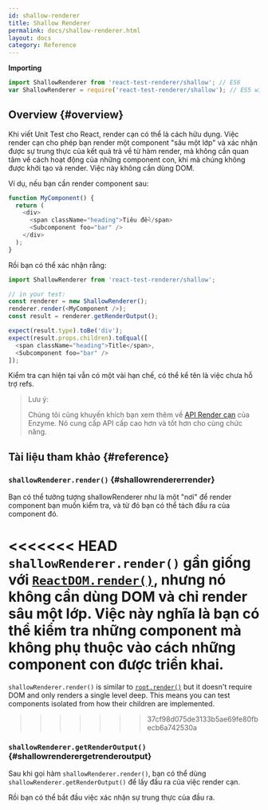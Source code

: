 ```yaml
---
id: shallow-renderer
title: Shallow Renderer
permalink: docs/shallow-renderer.html
layout: docs
category: Reference
---
```


**Importing**

```javascript
import ShallowRenderer from 'react-test-renderer/shallow'; // ES6
var ShallowRenderer = require('react-test-renderer/shallow'); // ES5 with npm
```

## Overview {#overview}

Khi viết Unit Test cho React, render cạn có thể là cách hữu dụng. Việc render cạn cho phép bạn render một component "sâu một lớp" và xác nhận được sự trung thực của kết quả trả về từ hàm render, mà không cần quan tâm về cách hoạt động của những component con, khi mà chúng không được khởi tạo và render. Việc này không cần dùng DOM.

Ví dụ, nếu bạn cần render component sau:

```javascript
function MyComponent() {
  return (
    <div>
      <span className="heading">Tiêu đề</span>
      <Subcomponent foo="bar" />
    </div>
  );
}
```

Rồi bạn có thể xác nhận rằng:

```javascript
import ShallowRenderer from 'react-test-renderer/shallow';

// in your test:
const renderer = new ShallowRenderer();
renderer.render(<MyComponent />);
const result = renderer.getRenderOutput();

expect(result.type).toBe('div');
expect(result.props.children).toEqual([
  <span className="heading">Title</span>,
  <Subcomponent foo="bar" />
]);
```

Kiểm tra cạn hiện tại vẫn có một vài hạn chế, có thể kể tên là việc chưa hỗ trợ refs.

> Lưu ý:
>
> Chúng tôi cũng khuyến khích bạn xem thêm về [API Render cạn](https://airbnb.io/enzyme/docs/api/shallow.html) của Enzyme. Nó cung cấp API cấp cao hơn và tốt hơn cho cùng chức năng.

## Tài liệu tham khảo {#reference}

### `shallowRenderer.render()` {#shallowrendererrender}

Bạn có thể tưởng tượng shallowRenderer như là một "nơi" để render component bạn muốn kiểm tra, và từ đó bạn có thể tách đầu ra của component đó.

<<<<<<< HEAD
`shallowRenderer.render()` gần giống với [`ReactDOM.render()`](/docs/react-dom.html#render), nhưng nó không cần dùng DOM và chỉ render sâu một lớp. Việc này nghĩa là bạn có thể kiểm tra những component mà không phụ thuộc vào cách những component con được triển khai.
=======
`shallowRenderer.render()` is similar to [`root.render()`](/docs/react-dom-client.html#createroot) but it doesn't require DOM and only renders a single level deep. This means you can test components isolated from how their children are implemented.
>>>>>>> 37cf98d075de3133b5ae69fe80fbecb6a742530a

### `shallowRenderer.getRenderOutput()` {#shallowrenderergetrenderoutput}

Sau khi gọi hàm `shallowRenderer.render()`, bạn có thể dùng `shallowRenderer.getRenderOutput()` để lấy đầu ra của việc render cạn.

Rồi bạn có thể bắt đầu việc xác nhận sự trung thực của đầu ra.
